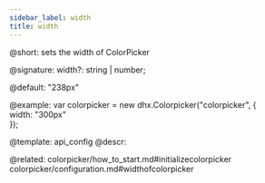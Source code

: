 ```yaml
---
sidebar_label: width
title: width
---          
```


@short:  sets the width of ColorPicker

@signature: width?: string | number;

@default: "238px"

@example: 
var colorpicker = new dhx.Colorpicker("colorpicker", {	
	width: "300px"				
});


@template:	api_config
@descr: 

@related: colorpicker/how_to_start.md#initializecolorpicker
colorpicker/configuration.md#widthofcolorpicker


